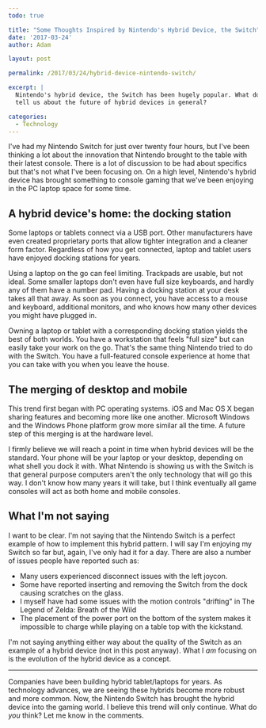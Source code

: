 ```yaml
---
todo: true

title: "Some Thoughts Inspired by Nintendo's Hybrid Device, the Switch"
date: '2017-03-24'
author: Adam

layout: post

permalink: /2017/03/24/hybrid-device-nintendo-switch/

excerpt: |
  Nintendo's hybrid device, the Switch has been hugely popular. What does this
  tell us about the future of hybrid devices in general?

categories:
  - Technology
---
```

I've had my Nintendo Switch for just over twenty four hours, but I've been
thinking a lot about the innovation that Nintendo brought to the table with
their latest console. There is a lot of discussion to be had about specifics but
that's not what I've been focusing on. On a high level, Nintendo's hybrid
device has brought something to console gaming that we've been enjoying in the
PC laptop space for some time.

## A hybrid device's home: the docking station

Some laptops or tablets connect via a USB port. Other manufacturers have even
created proprietary ports that allow tighter integration and a cleaner form
factor. Regardless of how you get connected, laptop and tablet users have
enjoyed docking stations for years.

Using a laptop on the go can feel limiting. Trackpads are usable, but not ideal.
Some smaller laptops don't even have full size keyboards, and hardly any of them
have a number pad. Having a docking station at your desk takes all that away. As
soon as you connect, you have access to a mouse and keyboard, additional
monitors, and who knows how many other devices you might have plugged in.

Owning a laptop or tablet with a corresponding docking station yields the best
of both worlds. You have a workstation that feels "full size" but can easily
take your work on the go. That's the same thing Nintendo tried to do with the
Switch. You have a full-featured console experience at home that you can take
with you when you leave the house.

## The merging of desktop and mobile

This trend first began with PC operating systems. iOS and Mac OS X began sharing
features and becoming more like one another. Microsoft Windows and the Windows
Phone platform grow more similar all the time. A future step of this merging is
at the hardware level.

I firmly believe we will reach a point in time when hybrid devices will be the
standard. Your phone will be your laptop or your desktop, depending on what
shell you dock it with. What Nintendo is showing us with the Switch is that
general purpose computers aren't the only technology that will go this way. I
don't know how many years it will take, but I think eventually all game consoles
will act as both home and mobile consoles.

## What I'm not saying

I want to be clear. I'm not saying that the Nintendo Switch is a perfect example
of how to implement this hybrid pattern. I will say I'm enjoying my Switch so
far but, again, I've only had it for a day. There are also a number of issues
people have reported such as:

- Many users experienced disconnect issues with the left joycon.
- Some have reported inserting and removing the Switch from the dock
  causing scratches on the glass.
- I myself have had some issues with the motion controls "drifting" in The
  Legend of Zelda: Breath of the Wild
- The placement of the power port on the bottom of the system makes it
  impossible to charge while playing on a table top with the kickstand.

I'm not saying anything either way about the quality of the Switch as an example
of a hybrid device (not in this post anyway). What I _am_ focusing on is the
evolution of the hybrid device as a concept.

---

Companies have been building hybrid tablet/laptops for years. As technology
advances, we are seeing these hybrids become more robust and more common. Now,
the Nintendo Switch has brought the hybrid device into the gaming world. I
believe this trend will only continue. What do _you_ think? Let me know in the
comments.
